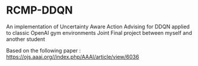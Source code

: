 # RCMP-DDQN
An implementation of Uncertainty Aware Action Advising for DDQN applied to classic OpenAI gym environments
Joint Final project between myself and another student

Based on the following paper : https://ojs.aaai.org//index.php/AAAI/article/view/6036

